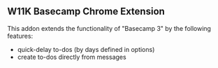 ## W11K Basecamp Chrome Extension

This addon extends the functionality of "Basecamp 3" by the following features:
- quick-delay to-dos (by days defined in options)
- create to-dos directly from messages
